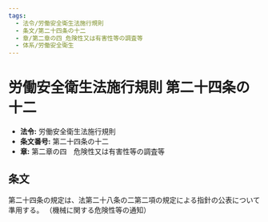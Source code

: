 ```yaml
---
tags:
  - 法令/労働安全衛生法施行規則
  - 条文/第二十四条の十二
  - 章/第二章の四_危険性又は有害性等の調査等
  - 体系/労働安全衛生
---
```

# 労働安全衛生法施行規則 第二十四条の十二

- **法令:** 労働安全衛生法施行規則
- **条文番号:** 第二十四条の十二
- **章:** 第二章の四　危険性又は有害性等の調査等

## 条文
第二十四条の規定は、法第二十八条の二第二項の規定による指針の公表について準用する。
（機械に関する危険性等の通知）

